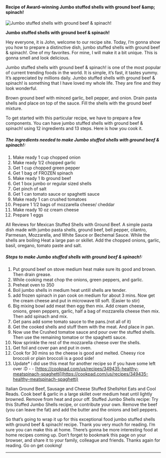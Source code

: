             

#### Recipe of Award-winning Jumbo stuffed shells with ground beef &amp;amp; spinach!

![Jumbo stuffed shells with ground beef &amp; spinach!](https://img-global.cpcdn.com/recipes/5928901869043712/751x532cq70/jumbo-stuffed-shells-with-ground-beef-spinach-recipe-main-photo.jpg)

**Jumbo stuffed shells with ground beef &amp; spinach!**

Hey everyone, it is John, welcome to our recipe site. Today, I’m gonna show you how to prepare a distinctive dish, jumbo stuffed shells with ground beef & spinach!. One of my favorites. For mine, I will make it a bit unique. This is gonna smell and look delicious.

Jumbo stuffed shells with ground beef & spinach! is one of the most popular of current trending foods in the world. It is simple, it’s fast, it tastes yummy. It’s appreciated by millions daily. Jumbo stuffed shells with ground beef & spinach! is something that I have loved my whole life. They are fine and they look wonderful.

Brown ground beef with minced garlic, bell pepper, and onion. Drain pasta shells and place on top of the sauce. Fill the shells with the ground beef mixture.

To get started with this particular recipe, we have to prepare a few components. You can have jumbo stuffed shells with ground beef & spinach! using 12 ingredients and 13 steps. Here is how you cook it.

##### The ingredients needed to make Jumbo stuffed shells with ground beef & spinach!:

1.  Make ready 1 cup chopped onion
2.  Make ready 1/2 chopped garlic
3.  Get 1 cup chopped green pepper
4.  Get 1 bag of FROZEN spinach
5.  Make ready 1 lb ground beef
6.  Get 1 box jumbo or regular sized shells
7.  Get pinch of salt
8.  Get 1 can tomato sauce or spaghetti sauce
9.  Make ready 1 can crushed tomatoes
10.  Prepare 1 1/2 bags of mozzarella cheese/ cheddar
11.  Make ready 10 oz cream cheese
12.  Prepare 1 eggs

All Reviews for Mexican Stuffed Shells with Ground Beef. A simple pasta dish made with jumbo pasta shells, ground beef, bell pepper, cilantro, Parmesan, Mozzarella, and White Sauce or Bechemal Sauce. While the shells are boiling Heat a large pan or skillet. Add the chopped onions, garlic, basil, oregano, tomato paste and salt.

##### Steps to make Jumbo stuffed shells with ground beef & spinach!:

1.  Put ground beef on stove medium heat make sure its good and brown. Then drain grease.
2.  While cooking meat chop the onions, green peppers, and garlic.
3.  Preheat oven to 350
4.  Boil jumbo shells in medium heat untill shells are tender.
5.  add frozen spinach in pan cook on medium for about 3 mins. Now get the cream cheese and put in microwave till soft. (Easier to stir)
6.  Big mixing bowl add meat then egg then mix. Add cream cheese, onions, green peppers, garlic, half a bag of mozzarella cheese then mix. Then add spinach and mix.
7.  Get pans add some tomato sauce to the pans.(not all of it)
8.  Get the cooked shells and stuff them with the meat. And place in pan.
9.  Now use the Crushed tomatoe sauce and pour over the stuffed shells. Then use the remaining tomatoe or the spaghetti sauce.
10.  Now sprinkle the rest of the mozzarella cheese over the shells.
11.  Get foil and cover pan and put in oven.
12.  Cook for 30 mins so the cheese is good and melted. Cheesy rice broccoli or plain broccoli is a good side!
13.  Update\* i did use this meat for another recipe so if you have some left over :D - - [https://cookpad.com/us/recipes/349435-healthy-meatspinach-spaghetti](https://cookpad.com/us/recipes/349435-healthy-meatspinach-spaghetti)

Italian Ground Beef, Sausage and Cheese Stuffed ShellsHot Eats and Cool Reads. Cook beef & garlic in a large skillet over medium heat until lightly browned. Remove from heat and pour off. Stuffed Jumbo Shells recipe: Try this Stuffed Jumbo Shells recipe, or contribute your own. Remove the beef (you can leave the fat) and add the butter and the onions and bell peppers.

So that’s going to wrap it up for this exceptional food jumbo stuffed shells with ground beef & spinach! recipe. Thank you very much for reading. I’m sure you can make this at home. There’s gonna be more interesting food at home recipes coming up. Don’t forget to bookmark this page on your browser, and share it to your family, colleague and friends. Thanks again for reading. Go on get cooking!

* * *